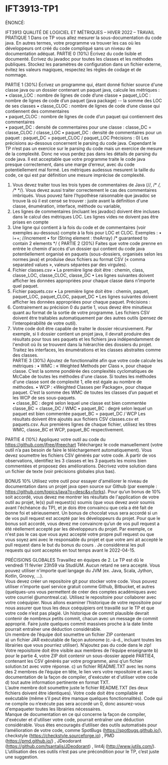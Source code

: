 # IFT3913-TP1
ÉNONCÉ:


IFT3913 QUALITÉ DE LOGICIEL ET MÉTRIQUES – HIVER 2022 – TRAVAIL PRATIQUE 1 
Dans ce TP vous allez mesurer la sous-documentation du code java. En autres termes, votre programme va trouver les cas où les développeurs ont créé du code compliqué sans un niveau de documentation adéquat. 
PARTIE 0 (10%) 
Écrivez du code lisible et documenté. Écrivez du javadoc pour toutes les classes et les méthodes publiques. Stockez les paramètres de configuration dans un fichier externe, évitez les valeurs magiques,  respectez les règles de codage et de nommage.  
 
PARTIE 1 (30%) 
Écrivez un programme qui, étant donné fichier source d'une classe java ou un dossier contenant un paquet java, calcule les métriques : 
•	classe_LOC : nombre de lignes de code d’une classe 
•	paquet_LOC : nombre de lignes de code d’un paquet (java package) -- la somme des LOC de ses classes 
•	classe_CLOC : nombre de lignes de code d’une classe qui contiennent des commentaires  
•	paquet_CLOC : nombre de lignes de code d’un paquet qui contiennent des commentaires  
•	paquet_DC : densité de commentaires pour une classe : classe_DC = classe_CLOC / classe_LOC 
•	paquet_DC : densité de commentaires pour un paquet : paquet_DC = paquet_CLOC / paquet_LOC 
Précisions : 
0)	Les précisions au-dessous concernent le parsing du code java. Cependant le TP n’est pas un exercice sur le parsing du code mais un exercice de mesure de la complexité. Donc ne vous perdez pas dans les détails de parsing du code java. Il est acceptable que votre programme traite le code java presque correctement, dans une marge d’erreur, avec du code potentiellement mal formé. Les métriques audessus mesurent la taille du code, ce qui est par définition une mesure imprécise de complexité.  
1)	Vous devez traiter tous les trois types de commentaires de Java (//, /* */, /** */). Vous devez aussi traiter correctement le cas des commentaires imbriqués. Vous pouvez faire l'hypothèse raisonnable que javadoc se trouve là où il est censé se trouver : juste avant la définition d'une classe, énumération, interface, méthode ou variable, 
2)	Les lignes de commentaires (incluant les javadoc) doivent être incluses dans le calcul des métriques LOC. Les lignes vides ne doivent pas être prises en compte 
3)	Une ligne qui contient à la fois du code et de commentaires (voir exemples au-dessous) compte à la fois pour LOC et CLOC. Exemples : 
•	i++; //increment 
•	for (String element : theArray) /* guaranteed to contain 2 elements */ { 
PARTIE 2 (20%) 
Faites que votre code prenne en entrée le chemin d'accès d'un dossier qui contient du code java potentiellement organisé en paquets (sous-dossiers, organisés selon les normes java) et produise deux fichiers au format CSV (« comma separated values », valeurs séparées par des virgules). 
1)	Fichier classes.csv 
•	La première ligne doit être : chemin, class, classe_LOC, classe_CLOC, classe_DC 
•	Les lignes suivantes doivent afficher les données appropriées pour chaque classe dans n’importe quel paquet. 
2)	Fichier paquets.csv 
•	La première ligne doit être :  chemin, paquet, paquet_LOC, paquet_CLOC, paquet_DC 
•	Les lignes suivantes doivent afficher les données appropriées pour chaque paquet. 
Précisions :  
0)	Contrairement au précision 0 du partie 1, vous devez être minutieux quant au format de la sortie de votre programme. Les fichiers CSV doivent être traitables automatiquement par des autres outils (pensez de l’interopérabilité de votre outil).  
1)	Votre code doit être capable de traiter le dossier récursivement. Par exemple, si li dossier contient un projet java, il devrait produire des résultats pour tous ses paquets et les fichiers java indépendamment de l'endroit où ils se trouvent dans la hiérarchie des dossiers du projet. Traitez les interfaces, les énumérations et les classes abstraites comme des classes.  
PARTIE 3 (30%) 
Ajoutez de fonctionnalité afin que votre code calcule les métriques : 
•	WMC : « Weighted Methods per Class », pour chaque classe. C’est la somme pondérée des complexités cyclomatiques de McCabe de toutes les méthodes d'une classe. Si toutes les méthodes d'une classe sont de complexité 1, elle est égale au nombre de méthodes. 
•	WCP : «Weighted Classes per Package»,  pour chaque paquet. C’est la somme des WMC de toutes les classes d’un paquet et les WCP de ses sous-paquets.  
•	classe_BC : degré selon lequel une classe est bien commentée classe_BC = classe_DC / WMC 
•	paquet_BC : degré selon lequel un paquet est bien commentée paquet_BC = paquet_DC / WCP 
Les résultats doivent être ajoutés aux fichiers CSV classes.csv et paquets.csv. Aux premières lignes de chaque fichier, utilisez les titres WMC, classe_BC et WCP, paquet_BC respectivement. 
 	 
PARTIE 4 (10%) 
Appliquez votre outil au code du https://github.com/jfree/jfreechart Téléchargez le code manuellement (votre outil n’a pas besoin de faire le téléchargement automatiquement). Vous devez soumettre les fichiers CSV générés par votre code. À partir de vos observations, identifiez les 3 classes et les 3 paquets les moins bien commentées et proposez des améliorations. Décrivez votre solution dans un fichier de texte (voir précisions globales plus bas). 
 
BONUS 10% 
Utilisez votre outil pour essayer d'améliorer le niveau de documentation dans un projet java open source sur Github (par exemple : https://github.com/topics/java?o=desc&s=forks). Pour qu’un bonus de 10% soit accordé, vous devez me montrer les résultats de l'application de votre outil au projet, le(s) pull request(s) soumis (que vous devez avoir soumis avant l'échéance du TP), et je dois être convaincu que cela a été fait de bonne foi et sérieusement. 
Un bonus de chocolat vous sera accordé si un de vos pull request est accepté par les développeurs du projet.  Pour que le bonus soit accordé, vous devez me convaincre qu’un de vos pull request a été réellement accepté par les développeurs du projet. Par exemple, ce n'est pas le cas que vous ayez accepté votre propre pull request ou que vous soyez ami avec le responsable du projet et que votre ami ait accepté le pull request dans le but du bonus du cours   . Je considérerai les pull requests qui sont acceptés en tout temps avant le 2022-04-15. 
 	  
 
PRÉCISIONS GLOBALES 
Travaillez en équipes de 2. Le TP est dû le vendredi 11 février 23h59 via StudiUM. Aucun retard ne sera accepté. Vous pouvez utiliser n'importe quel langage du JVM (ex. Java, Scala, Jython, Kotlin, Groovy, …).   
Vous devez créer un repositoire git pour stocker votre code. Vous pouvez utiliser n’importe quel service gratuit comme Github, Bitbucket, et autres (quelques-uns vous permettent de créer des comptes académiques avec votre courriel @umontreal.ca). Utilisez le repositoire pour collaborer avec votre coéquipier. Nous allons examiner l’historique de votre repositoire pour nous assurer que tous les deux coéquipiers ont travaillé sur le TP et que votre code n’est pas plagié. Un historique de commit plausible devrait contenir de nombreux petits commit, chacun avec un message de commit approprié.  Faire juste quelques commit massives proche à la date limite pourrait entraîner une déduction considérable.  
Un membre de l’équipe doit soumettre un fichier ZIP contenant  
a)	un fichier JAR exécutable de façon autonome (c.-à-d., incluant toutes les librairies que vous pourriez utiliser). N’ajoutez pas du code dans le zip! Votre repoisitoire doit être visible aux membres de l’équipe enseignante 
b)	pour le partie 4, votre ZIP doit contenir un sous-dossier appelé PARTIE4, contenant les CSV générés par votre programme, ainsi q’un fichier solution.txt avec votre réponse. 
c)	un fichier README.TXT avec les noms des 2 membres de l’équipe en tête, le lien vers votre repositoire et avec la documentation de la façon de compiler, d'exécuter et d'utiliser votre code 
d)	tout autre information pertinente en format TXT.   
L’autre membre doit soumettre juste le fichier README.TXT (les deux fichiers doivent être identiques). 
Votre code doit être compilable et exécutable (même s’il peut être manque quelques fonctionnalités). Code qui ne compile ou n’exécute pas sera accordé un 0, donc assurez-vous d'empaqueter toutes les librairies nécessaires.   
Manque de documentation en ce qui concerne la façon de compiler, d'exécuter et d'utiliser votre code, pourrait entraîner une déduction considérable. 
Vous êtes encouragés d’utiliser des outils automatisés pour l’amélioration de votre code, comme SpotBugs 
(https://spotbugs.github.io/), checkstyle (https://checkstyle.sourceforge.io) , PMD (https://pmd.github.io/) , JDeodorant (https://github.com/tsantalis/JDeodorant) , lint4j (http://www.jutils.com/).  L’utilisation des ces outils n’est pas une précondition pour le TP, c’est juste une suggestion. 
